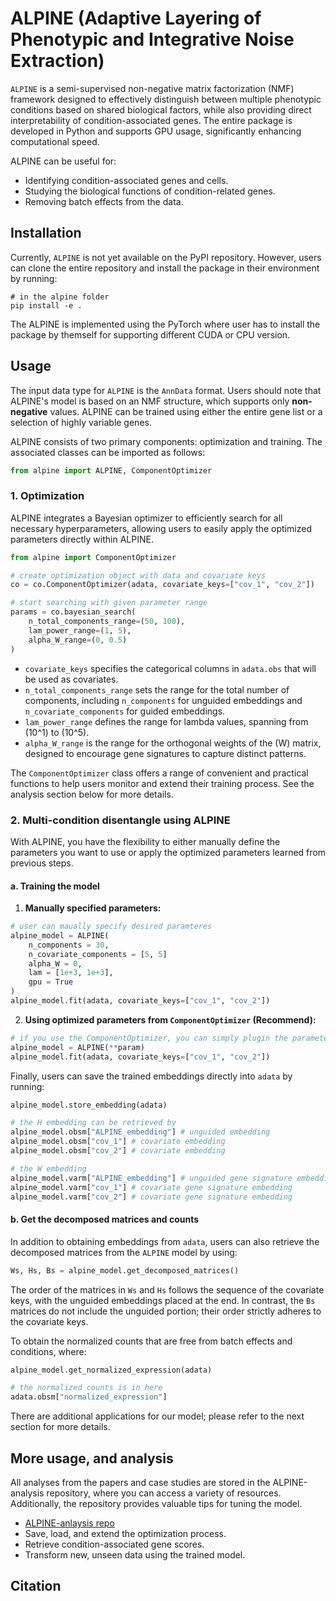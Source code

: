 # ALPINE (Adaptive Layering of Phenotypic and Integrative Noise Extraction)


`ALPINE` is a semi-supervised non-negative matrix factorization (NMF) framework designed to effectively distinguish between multiple phenotypic conditions based on shared biological factors, while also providing direct interpretability of condition-associated genes. The entire package is developed in Python and supports GPU usage, significantly enhancing computational speed.

ALPINE can be useful for:

- Identifying condition-associated genes and cells.
- Studying the biological functions of condition-related genes.
- Removing batch effects from the data.

## Installation

Currently, `ALPINE` is not yet available on the PyPI repository. However, users can clone the entire repository and install the package in their environment by running:

```shell
# in the alpine folder
pip install -e .
```
The ALPINE is implemented using the PyTorch where user has to install the package by themself for supporting different CUDA or CPU version.

## Usage

The input data type for `ALPINE` is the `AnnData` format. Users should note that ALPINE's model is based on an NMF structure, which supports only **non-negative** values. ALPINE can be trained using either the entire gene list or a selection of highly variable genes.

ALPINE consists of two primary components: optimization and training. The associated classes can be imported as follows:

```python
from alpine import ALPINE, ComponentOptimizer
```

### 1. Optimization

ALPINE integrates a Bayesian optimizer to efficiently search for all necessary hyperparameters, allowing users to easily apply the optimized parameters directly within ALPINE.

```python
from alpine import ComponentOptimizer

# create optimization object with data and covariate keys
co = co.ComponentOptimizer(adata, covariate_keys=["cov_1", "cov_2"])

# start searching with given parameter range
params = co.bayesian_search(
    n_total_components_range=(50, 100), 
    lam_power_range=(1, 5), 
    alpha_W_range=(0, 0.5)
)
```

- `covariate_keys` specifies the categorical columns in `adata.obs` that will be used as covariates.
- `n_total_components_range` sets the range for the total number of components, including `n_components` for unguided embeddings and `n_covariate_components` for guided embeddings.
- `lam_power_range` defines the range for lambda values, spanning from \(10^1\) to \(10^5\).
- `alpha_W_range` is the range for the orthogonal weights of the \(W\) matrix, designed to encourage gene signatures to capture distinct patterns.

The `ComponentOptimizer` class offers a range of convenient and practical functions to help users monitor and extend their training process. See the analysis section below for more details.

### 2. Multi-condition disentangle using ALPINE

With ALPINE, you have the flexibility to either manually define the parameters you want to use or apply the optimized parameters learned from previous steps.

#### a. Training the model
1. **Manually specified parameters:**

```python
# user can maually specify desired paramteres
alpine_model = ALPINE(
    n_components = 30,
    n_covariate_components = [5, 5] 
    alpha_W = 0,
    lam = [1e+3, 1e+3],
    gpu = True
)
alpine_model.fit(adata, covariate_keys=["cov_1", "cov_2"])
```

2.  **Using optimized parameters from `ComponentOptimizer` (Recommend):**

```python
# if you use the ComponentOptimizer, you can simply plugin the parameteres learned from the last step
alpine_model = ALPINE(**param)
alpine_model.fit(adata, covariate_keys=["cov_1", "cov_2"])
```

Finally, users can save the trained embeddings directly into `adata` by running:

```python
alpine_model.store_embedding(adata)

# the H embedding can be retrieved by
alpine_model.obsm["ALPINE_embedding"] # unguided embedding
alpine_model.obsm["cov_1"] # covariate embedding
alpine_model.obsm["cov_2"] # covariate embedding

# the W embedding
alpine_model.varm["ALPINE_embedding"] # unguided gene signature embedding
alpine_model.varm["cov_1"] # covariate gene signature embedding
alpine_model.varm["cov_2"] # covariate gene signature embedding

```
#### b. Get the decomposed matrices and counts

In addition to obtaining embeddings from `adata`, users can also retrieve the decomposed matrices from the `ALPINE` model by using:

```python
Ws, Hs, Bs = alpine_model.get_decomposed_matrices()
```
The order of the matrices in `Ws` and `Hs` follows the sequence of the covariate keys, with the unguided embeddings placed at the end. In contrast, the `Bs` matrices do not include the unguided portion; their order strictly adheres to the covariate keys.

To obtain the normalized counts that are free from batch effects and conditions, where:

```python
alpine_model.get_normalized_expression(adata)

# the normalized counts is in here
adata.obsm["normalized_expression"]
```

There are additional applications for our model; please refer to the next section for more details.

## More usage, and analysis

All analyses from the papers and case studies are stored in the ALPINE-analysis repository, where you can access a variety of resources. Additionally, the repository provides valuable tips for tuning the model.

- [ALPINE-anlaysis repo](https://github.com/ylaboratory/ALPINE-analysis)
- Save, load, and extend the optimization process.
- Retrieve condition-associated gene scores.
- Transform new, unseen data using the trained model.


## Citation
